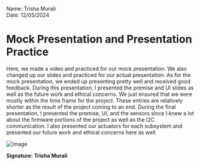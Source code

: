 Name: Trisha Murali <br/>
Date: 12/05/2024 

# Mock Presentation and Presentation Practice 
Here, we made a video and practiced for our mock presentation. We also changed up our slides and practiced for our actual presentation. As for the mock presentation, we ended up presenting pretty well and received good feedback. During this presentation, I presented the premise and UI slides as well as the future work and ethical concerns. We just ensured that we were mostly within the time frame for the project. These entries are relatively shorter as the result of the project coming to an end. During the final presentation, I presented the premise, UI, and the sensors since I knew a lot about the firmware portions of the project as well as the I2C communication. I also presented our actuators for each subsystem and presented our future work and ethical concerns here as well. 


![image](https://github.com/user-attachments/assets/e017879e-010e-463b-8af6-3744422ee325)

**Signature: Trisha Murali**
